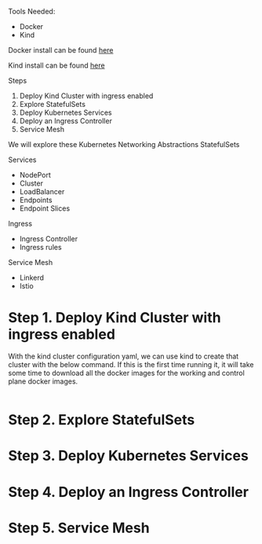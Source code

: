 Tools Needed:
- Docker
- Kind

Docker install can be found [here](https://docs.docker.com/engine/install/)

Kind install can be found [here](https://kind.sigs.k8s.io/docs/user/quick-start/#installation)


Steps
1. Deploy Kind Cluster with ingress enabled
2. Explore StatefulSets
3. Deploy Kubernetes Services
4. Deploy an Ingress Controller
5. Service Mesh 

We will explore these Kubernetes Networking Abstractions
StatefulSets

Services
- NodePort
- Cluster
- LoadBalancer
- Endpoints
- Endpoint Slices

Ingress
- Ingress Controller
- Ingress rules

Service Mesh
- Linkerd
- Istio

# Step 1. Deploy Kind Cluster with ingress enabled

With the kind cluster configuration yaml, we can use kind to create that cluster with the below command. If this is the first time running it, it will take some time to download all the docker images for the working and control plane docker images.

```bash

```
# Step 2. Explore StatefulSets

# Step 3. Deploy Kubernetes Services

# Step 4. Deploy an Ingress Controller

# Step 5. Service Mesh



